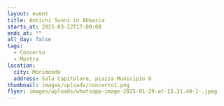 ```yaml
---
layout: event
title: Antichi Suoni in Abbazia
starts_at: 2025-03-22T17:00:00
ends_at: ""
all_day: false
tags:
  - Concerto
  - Mostra
location:
  city: Morimondo
  address: Sala Capitolare, piazza Municipio 6
thumbnail: images/uploads/concerto1.png
flyer: images/uploads/whatsapp-image-2025-01-29-at-13.31.40-1-.jpeg
---
```

